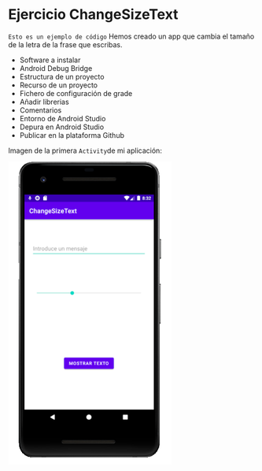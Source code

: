 # Ejercicio ChangeSizeText
<code>Esto es un ejemplo de código</code>
Hemos creado un app que cambia el tamaño de la letra de la frase que escribas.
* Software a instalar
* Android Debug Bridge
* Estructura de un proyecto
* Recurso de un proyecto
* Fichero de configuración de grade
* Añadir librerias
* Comentarios
* Entorno de Android Studio
* Depura en Android Studio
* Publicar en la plataforma Github 

Imagen de la primera <code>Activity</code>de mi aplicación:

![Imagen de la primera Activity](img/ChangeSizeTextActivity.png)
